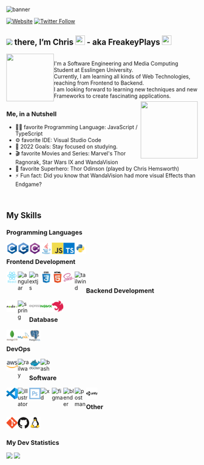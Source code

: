 <!-- Banner -->

![banner](https://user-images.githubusercontent.com/78086475/182039128-4277ac69-4ec6-446a-8411-92397c28e11a.png)

<!-- Shields -->

[![Website](https://img.shields.io/website?down_color=DA1F26&down_message=DOWN&label=Portfolio&style=for-the-badge&up_color=83B81A&up_message=UP&url=https://chrismerck.me)](https://chrismerck.me)
[![Twitter Follow](https://img.shields.io/twitter/follow/freakeyplays?color=1DA1F2&logo=TWITTER&style=for-the-badge)](https://twitter.com/FreakeyPlays)

<!-- About me -->

## <img src="https://media.giphy.com/media/g0jg6lMcNORSlOv9Zb/giphy.gif" height="35px"> there, I’m Chris <img src="https://media.giphy.com/media/RlMdnpMSCrSUMxGyY6/giphy.gif" width="25px" height="25px"> - aka FreakeyPlays <img src="https://media.giphy.com/media/hvRJCLFzcasrR4ia7z/giphy.gif" width="25px" height="25px">

<img src="https://media.giphy.com/media/ttKcn2vlNotd8NfW09/giphy.gif" align="left" width="125px" height="125px">

<br>
I'm a Software Engineering and Media Computing Student at Esslingen University.<br />
Currently, I am learning all kinds of Web Technologies, reaching from Frontend to Backend.<br />
I am looking forward to learning new techniques and new Frameworks to create fascinating applications.
  
<br clear="left"/>

<img src="https://media.giphy.com/media/P0AAYrAqanwv3BVthV/giphy.gif" align="right" width="150px" height="150px">

### Me, in a Nutshell

- 🧑‍💻 favorite Programming Language: JavaScript / TypeScript
- ⚙️ favorite IDE: Visual Studio Code
- 🥅 2022 Goals: Stay focused on studying.
- 🎬 favorite Movies and Series: Marvel's Thor Ragnorak, Star Wars IX and WandaVision
- 🦸 favorite Superhero: Thor Odinson (played by Chris Hemsworth)
- ⚡ Fun fact: Did you know that WandaVision had more visual Effects than Endgame?

<br clear="right"/>

<!-- My Languages, Frameworks and Tools -->

## My Skills

### Programming Languages

<img align="left" alt="C" width="30x" src="https://raw.githubusercontent.com/devicons/devicon/master/icons/c/c-original.svg" />
<img align="left" alt="C++" width="30x" src="https://raw.githubusercontent.com/devicons/devicon/9f4f5cdb393299a81125eb5127929ea7bfe42889/icons/cplusplus/cplusplus-original.svg" />
<img align="left" alt="C#" width="30x" src="https://raw.githubusercontent.com/devicons/devicon/9f4f5cdb393299a81125eb5127929ea7bfe42889/icons/csharp/csharp-original.svg" />
<img align="left" alt="Java" width="30x" src="https://raw.githubusercontent.com/devicons/devicon/9f4f5cdb393299a81125eb5127929ea7bfe42889/icons/java/java-original.svg" />
<img align="left" alt="JavaScript" width="30px" src="https://raw.githubusercontent.com/github/explore/80688e429a7d4ef2fca1e82350fe8e3517d3494d/topics/javascript/javascript.png" />
<img align="left" alt="typescript" width="30" src="https://raw.githubusercontent.com/devicons/devicon/master/icons/typescript/typescript-original.svg"/>
<img align="left" alt="Python" width="30x" src="https://raw.githubusercontent.com/github/explore/80688e429a7d4ef2fca1e82350fe8e3517d3494d/topics/python/python.png" />

<br/>

### Frontend Development

<img src="https://raw.githubusercontent.com/devicons/devicon/master/icons/react/react-original-wordmark.svg" alt="react" width="30" align="left"/>
<img src="https://angular.io/assets/images/logos/angular/angular.svg" alt="angular" width="30" align="left" align="left"/>
<img src="https://cdn.worldvectorlogo.com/logos/nextjs-2.svg" alt="nextjs" width="30" align="left"/>
<img src="https://raw.githubusercontent.com/devicons/devicon/master/icons/css3/css3-original-wordmark.svg" alt="css3" width="30" align="left"/>
<img src="https://raw.githubusercontent.com/devicons/devicon/master/icons/html5/html5-original-wordmark.svg" alt="html5" width="30" align="left"/>
<img src="https://raw.githubusercontent.com/devicons/devicon/master/icons/sass/sass-original.svg" alt="sass" width="30" align="left"/>
<img src="https://www.vectorlogo.zone/logos/tailwindcss/tailwindcss-icon.svg" alt="tailwind" width="30" align="left"/>

<br/>

### Backend Development

<img src="https://raw.githubusercontent.com/devicons/devicon/master/icons/nodejs/nodejs-original-wordmark.svg" alt="nodejs" width="30" align="left"/>
<img src="https://www.vectorlogo.zone/logos/springio/springio-icon.svg" alt="spring" width="30" align="left"/>
<img src="https://raw.githubusercontent.com/devicons/devicon/master/icons/express/express-original-wordmark.svg" alt="express" width="30" align="left"/>
<img src="https://raw.githubusercontent.com/devicons/devicon/master/icons/nginx/nginx-original.svg" alt="nginx" width="30" align="left"/>
<img src="https://raw.githubusercontent.com/devicons/devicon/master/icons/nestjs/nestjs-plain.svg" alt="nestjs" width="30" align="left"/>

<br/>

### Database

<img src="https://raw.githubusercontent.com/devicons/devicon/master/icons/mongodb/mongodb-original-wordmark.svg" alt="mongodb" width="30" align="left"/>
<img src="https://raw.githubusercontent.com/devicons/devicon/master/icons/mysql/mysql-original-wordmark.svg" alt="mysql" width="30" align="left"/>
<img src="https://raw.githubusercontent.com/devicons/devicon/master/icons/postgresql/postgresql-original-wordmark.svg" alt="postgresql" width="30" align="left"/>

<br/>

### DevOps

<img src="https://raw.githubusercontent.com/devicons/devicon/master/icons/amazonwebservices/amazonwebservices-original-wordmark.svg" alt="aws" width="30" align="left"/>
<img src="https://railway.app/brand/logo-light.svg" alt="railway" width="30" align="left" />
<img src="https://raw.githubusercontent.com/devicons/devicon/master/icons/docker/docker-original-wordmark.svg" alt="docker" width="30" align="left"/>
<img src="https://www.vectorlogo.zone/logos/gnu_bash/gnu_bash-icon.svg" alt="bash" width="30" align="left"/>

<br/>

### Software

<img align="left" alt="Visual Studio Code" width="30x" src="https://raw.githubusercontent.com/github/explore/80688e429a7d4ef2fca1e82350fe8e3517d3494d/topics/visual-studio-code/visual-studio-code.png" />
<img src="https://www.vectorlogo.zone/logos/adobe_illustrator/adobe_illustrator-icon.svg" alt="illustrator" width="30" align="left"/>
<img src="https://raw.githubusercontent.com/devicons/devicon/master/icons/photoshop/photoshop-line.svg" alt="photoshop" width="30" align="left"/>
<img src="https://cdn.worldvectorlogo.com/logos/adobe-xd.svg" alt="xd" width="30" align="left"/>
<img src="https://www.vectorlogo.zone/logos/figma/figma-icon.svg" alt="figma" width="30" align="left"/>
<img src="https://download.blender.org/branding/community/blender_community_badge_white.svg" alt="blender" width="30" align="left"/>
<img src="https://www.vectorlogo.zone/logos/getpostman/getpostman-icon.svg" alt="postman" width="30" align="left"/>
<img align="left" alt="Unity" width="30px" src="https://raw.githubusercontent.com/github/explore/main/topics/unity/unity.png" />

<br/>

### Other

<img align="left" alt="Git" width="30px" src="https://raw.githubusercontent.com/devicons/devicon/9f4f5cdb393299a81125eb5127929ea7bfe42889/icons/git/git-original.svg" />
<img align="left" alt="GitHub" width="30px" src="https://raw.githubusercontent.com/github/explore/78df643247d429f6cc873026c0622819ad797942/topics/github/github.png" />
<img src="https://raw.githubusercontent.com/devicons/devicon/master/icons/linux/linux-original.svg" alt="linux" width="30" align="left"/>

<br/><br/>

<!-- GitHub Stats -->

### My Dev Statistics

<p>
<!-- GitHub Stats -->
<img height="150em" src="https://github-readme-stats.vercel.app/api?username=freakeyplays&show_icons=true&hide_border=true&count_private=true&include_all_commits=true&hide_title=true&border_radius=15&theme=dark" />

<!-- Most Used Languages -->
<img height="150em" src="https://github-readme-stats.vercel.app/api/top-langs/?username=freakeyplays&show_icons=true&hide_border=true&layout=compact&langs_count=8&border_radius=15&theme=dark"/>
</p>
